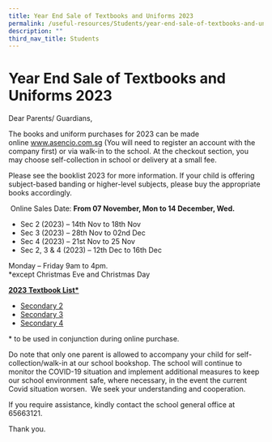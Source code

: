 ```yaml
---
title: Year End Sale of Textbooks and Uniforms 2023
permalink: /useful-resources/Students/year-end-sale-of-textbooks-and-uniforms-2023/
description: ""
third_nav_title: Students
---
```

# Year End Sale of Textbooks and Uniforms 2023

Dear Parents/ Guardians,

The books and uniform purchases for 2023 can be made online <a href="http://www.asencio.com.sg//" target="_blank">www.asencio.com.sg</a> (You will need to register an account with the company first) or via walk-in to the school. At the checkout section, you may choose self-collection in school or delivery at a small fee.

Please see the booklist 2023 for more information. If your child is offering subject-based banding or higher-level subjects, please buy the appropriate books accordingly.

 Online Sales Date: **From 07 November, Mon to 14 December, Wed.**

*   Sec 2 (2023) – 14th Nov to 18th Nov
*   Sec 3 (2023) – 28th Nov to 02nd Dec
*   Sec 4 (2023) – 21st Nov to 25 Nov
*   Sec 2, 3 & 4 (2023) – 12th Dec to 16th Dec

Monday – Friday 9am to 4pm.  
\*except Christmas Eve and Christmas Day

<b><u>2023 Textbook List*</u></b>

*   <a href="/files/Useful%20Resources/Students/2023%20end%20Textbooks%20&%20Uniforms/Bukit%20Batok%20Secondary%20School%20Booklist%202023%20S2.pdf" target="_blank">Secondary 2</a>
*   <a href="/files/Useful%20Resources/Students/2023%20end%20Textbooks%20&%20Uniforms/Bukit%20Batok%20Secondary%20School%20Booklist%202023%20S3.pdf" target="_blank">Secondary 3</a>
*   <a href="/files/Useful%20Resources/Students/2023%20end%20Textbooks%20&%20Uniforms/Bukit%20Batok%20Secondary%20School%20Booklist%202023%20S4.pdf" target="_blank">Secondary 4</a>

\* to be used in conjunction during online purchase.

Do note that only one parent is allowed to accompany your child for self-collection/walk-in at our school bookshop. The school will continue to monitor the COVID-19 situation and implement additional measures to keep our school environment safe, where necessary, in the event the current Covid situation worsen.  We seek your understanding and cooperation.

If you require assistance, kindly contact the school general office at 65663121.

Thank you.